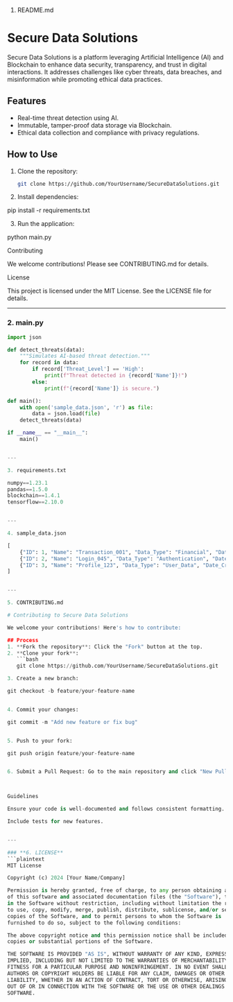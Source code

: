 

1. README.md

# Secure Data Solutions

Secure Data Solutions is a platform leveraging Artificial Intelligence (AI) and Blockchain to enhance data security, transparency, and trust in digital interactions. It addresses challenges like cyber threats, data breaches, and misinformation while promoting ethical data practices.

## Features
- Real-time threat detection using AI.
- Immutable, tamper-proof data storage via Blockchain.
- Ethical data collection and compliance with privacy regulations.

## How to Use
1. Clone the repository:
   ```bash
   git clone https://github.com/YourUsername/SecureDataSolutions.git

2. Install dependencies:

pip install -r requirements.txt


3. Run the application:

python main.py



Contributing

We welcome contributions! Please see CONTRIBUTING.md for details.

License

This project is licensed under the MIT License. See the LICENSE file for details.

---

### **2. main.py**  
```python
import json

def detect_threats(data):
    """Simulates AI-based threat detection."""
    for record in data:
        if record['Threat_Level'] == 'High':
            print(f"Threat detected in {record['Name']}!")
        else:
            print(f"{record['Name']} is secure.")

def main():
    with open('sample_data.json', 'r') as file:
        data = json.load(file)
    detect_threats(data)

if __name__ == "__main__":
    main()


---

3. requirements.txt

numpy==1.23.1
pandas==1.5.0
blockchain==1.4.1
tensorflow==2.10.0


---

4. sample_data.json

[
    {"ID": 1, "Name": "Transaction_001", "Data_Type": "Financial", "Date_Created": "2024-12-01", "Threat_Level": "Low"},
    {"ID": 2, "Name": "Login_045", "Data_Type": "Authentication", "Date_Created": "2024-12-02", "Threat_Level": "Medium"},
    {"ID": 3, "Name": "Profile_123", "Data_Type": "User_Data", "Date_Created": "2024-12-03", "Threat_Level": "High"}
]


---

5. CONTRIBUTING.md

# Contributing to Secure Data Solutions

We welcome your contributions! Here's how to contribute:

## Process
1. **Fork the repository**: Click the "Fork" button at the top.
2. **Clone your fork**:
   ```bash
   git clone https://github.com/YourUsername/SecureDataSolutions.git

3. Create a new branch:

git checkout -b feature/your-feature-name


4. Commit your changes:

git commit -m "Add new feature or fix bug"


5. Push to your fork:

git push origin feature/your-feature-name


6. Submit a Pull Request: Go to the main repository and click "New Pull Request."



Guidelines

Ensure your code is well-documented and follows consistent formatting.

Include tests for new features.


---

### **6. LICENSE**  
```plaintext
MIT License

Copyright (c) 2024 [Your Name/Company]

Permission is hereby granted, free of charge, to any person obtaining a copy
of this software and associated documentation files (the "Software"), to deal
in the Software without restriction, including without limitation the rights
to use, copy, modify, merge, publish, distribute, sublicense, and/or sell
copies of the Software, and to permit persons to whom the Software is
furnished to do so, subject to the following conditions:

The above copyright notice and this permission notice shall be included in all
copies or substantial portions of the Software.

THE SOFTWARE IS PROVIDED "AS IS", WITHOUT WARRANTY OF ANY KIND, EXPRESS OR
IMPLIED, INCLUDING BUT NOT LIMITED TO THE WARRANTIES OF MERCHANTABILITY,
FITNESS FOR A PARTICULAR PURPOSE AND NONINFRINGEMENT. IN NO EVENT SHALL THE
AUTHORS OR COPYRIGHT HOLDERS BE LIABLE FOR ANY CLAIM, DAMAGES OR OTHER
LIABILITY, WHETHER IN AN ACTION OF CONTRACT, TORT OR OTHERWISE, ARISING FROM,
OUT OF OR IN CONNECTION WITH THE SOFTWARE OR THE USE OR OTHER DEALINGS IN THE
SOFTWARE.



